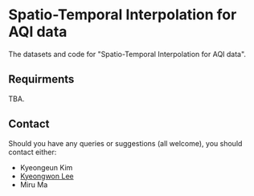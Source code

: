 # Spatio-Temporal Interpolation for AQI data

The datasets and code for "Spatio-Temporal Interpolation for AQI data".

## Requirments

TBA.

## Contact

Should you have any queries or suggestions (all welcome), you should contact either:

- Kyeongeun Kim
- [Kyeongwon Lee](mailto:lkw1718@snu.ac.kr)
- Miru Ma
